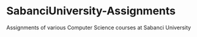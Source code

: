 # SabanciUniversity-Assignments
Assignments of various Computer Science courses at Sabanci University 
